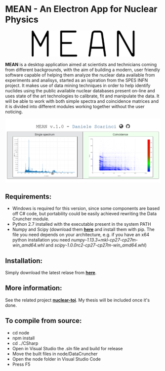 # MEAN -  An Electron App for Nuclear Physics

<p align="center">
  <img alt="Logo" src="https://github.com/TrinTragula/MEAN/raw/master/mean.png" width="333">
</p>

**MEAN** is a desktop application aimed at scientists and technicians coming from different backgrounds, 
with the aim of building a modern, user friendly software capable of helping them analyze the nuclear data available from experiments 
and analisys, started as an ispiration from the SPES INFN project. 
It makes use of data mining techniques in order to help identify nuclides using the public available nuclear databases present 
on-line and uses state of the art technologies to calibrate, fit and manipulate the data. 
It will be able to work with both simple spectra and coincidence matrices and it is divided into different modules 
working together without the user noticing. 

![Sample screen](/sample_screen.png)

## Requirements:
- Windows is required for this version, since some components are based off C# code, 
but portability could be easily achieved rewriting the Data Cruncher module.
- Python 2.7 installed with the executable present in the system PATH
- Numpy and Scipy (download them **[here](https://www.lfd.uci.edu/~gohlke/pythonlibs/#scipy)** and install them with pip. 
The file you need depends on your architecture, e.g. if you have an x64 python 
installation you need *numpy-1.13.3+mkl-cp27-cp27m-win_amd64.whl* and *scipy-1.0.0rc2-cp27-cp27m-win_amd64.whl*)

## Installation:
Simply download the latest relase from **[here](https://github.com/TrinTragula/MEAN/releases)**.

## More information:
See the related project **[nuclear-toi](https://github.com/TrinTragula/nuclear-toi)**. My thesis will be included once it's done.


## To compile from source:
- cd node
- npm install
- cd ../CSharp
- Open in Visual Studio the .sln file and build for release
- Move the built files in node/DataCruncher
- Open the node folder in Visual Studio Code
- Press F5
